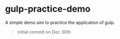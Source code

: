 # gulp-practice-demo
A simple demo aim to practice the application of gulp.

>initial commit on Dec 30th
